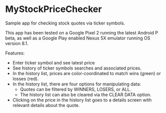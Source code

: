 # MyStockPriceChecker
Sample app for checking stock quotes via ticker symbols.

This app has been tested on a Google Pixel 2 running the latest Android P beta, as well as a Google Play enabled Nexus 5X emulator running OS version 8.1.

Features:
* Enter ticker symbol and see latest price
* See history of ticker symbols searches and associated prices.
* In the history list, prices are color-coordinated to match wins (green) or losses (red).
* In the history list, there are four options for manipulating data:
  * Quotes can be filtered by WINNERS, LOSERS, or ALL.
  * The history list can also be cleared via the CLEAR DATA option.
* Clicking on the price in the history list goes to a details screen with relevant details about the quote.
